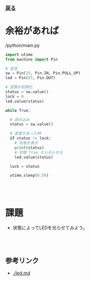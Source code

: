 ### [戻る](./../system.md)

# 余裕があれば

/python/main.py
```python
import utime
from machine import Pin

# 宣言
sw = Pin(15, Pin.IN, Pin.PULL_UP)
led = Pin(25, Pin.OUT)

# 変数の初期化
status = sw.value()
lock = 0
led.value(status)

while True:

  # 読み込み
  status = sw.value()

  # 変更があった時
  if status != lock:
    # 状態を表示
    print(status)
    # 状態 True なら光らせる
    led.value(status)

  lock = status

  utime.sleep(0.50)
```

<br><br>

# 課題

- 状態によってLEDを光らせてみよう。

<br><br>

## 参考リンク

- [./led.md](./led.md)